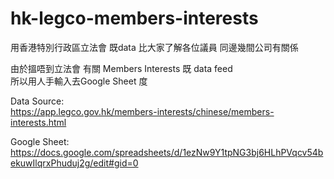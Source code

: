 # hk-legco-members-interests
用香港特別行政區立法會 既data 比大家了解各位議員 同邊幾間公司有關係

由於搵唔到立法會 有關 Members Interests 既 data feed  
所以用人手輸入去Google Sheet 度  

Data Source:  
https://app.legco.gov.hk/members-interests/chinese/members-interests.html

Google Sheet:  
https://docs.google.com/spreadsheets/d/1ezNw9Y1tpNG3bj6HLhPVqcv54bekuwIlqrxPhuduj2g/edit#gid=0
